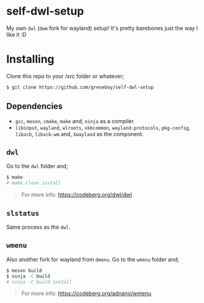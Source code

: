 # self-dwl-setup
My own `dwl` (`dwm` fork for wayland) setup! It's pretty barebones just the way I like it :D

# Installing

Clone this repo to your /src folder or whatever;
```sh
$ git clone https://github.com/greneboy/self-dwl-setup
```

## Dependencies
- `gcc`, `meson`, `cmake`, `make` and, `ninja` as a compiler.
- `libinput`, `wayland`, `wlroots`, `xkbcommon`, `wayland-protocols`, `pkg-config`, `libxcb`, `libxcb-wm` and, `Xwayland` as the component.

## `dwl`
Go to the `dwl` folder and;
```sh
$ make
# make clean install
```
> For more info: https://codeberg.org/dwl/dwl

## `slstatus`
Same process as the `dwl`.

## `wmenu`
Also another fork for wayland from `dmenu`. Go to the `wmenu` folder and;
```sh
$ meson build
$ ninja -C build
# ninja -C build install
```
> For more info: https://codeberg.org/adnano/wmenu


